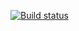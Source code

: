[![Build status](https://ci.appveyor.com/api/projects/status/drvo468ntbf62jnw?svg=true)](https://ci.appveyor.com/project/VAGOgrigoryan/siandjsonschema)
